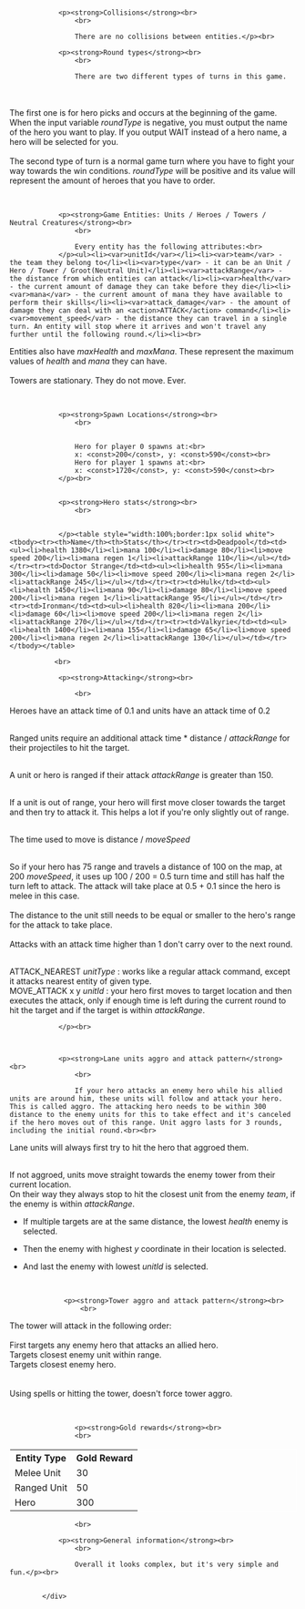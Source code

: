 <div class="statement-expert-rules-content">
                <br>

                <p><strong>Collisions</strong><br>
                    <br>

                    There are no collisions between entities.</p><br>

                <p><strong>Round types</strong><br>
                    <br>

                    There are two different types of turns in this game.
<br><br>
                    The first one is for hero picks and occurs at the beginning of the game.  When the input variable <var>roundType</var> is negative, you must output the name of the hero you want to play. If you output <action> WAIT </action> instead of a hero name, a hero will be selected for you.
<br>
                    <br>The second type of turn is a normal game turn where you have to fight your way towards the win conditions. <var>roundType</var> will be positive and its value will represent the amount of heroes that you have to order.</p><br>

                <p><strong>Game Entities: Units / Heroes / Towers / Neutral Creatures</strong><br>
                    <br>

                    Every entity has the following attributes:<br>
                </p><ul><li><var>unitId</var></li><li><var>team</var> - the team they belong to</li><li><var>type</var> - it can be an Unit / Hero / Tower / Groot(Neutral Unit)</li><li><var>attackRange</var> - the distance from which entities can attack</li><li><var>health</var> - the current amount of damage they can take before they die</li><li><var>mana</var> - the current amount of mana they have available to perform their skills</li><li><var>attack_damage</var> - the amount of damage they can deal with an <action>ATTACK</action> command</li><li><var>movement_speed</var> - the distance they can travel in a single turn. An entity will stop where it arrives and won't travel any further until the following round.</li><li><br>
Entities also have <var>maxHealth</var> and <var>maxMana</var>. These represent the maximum values of <var>health</var> and <var>mana</var> they can have.
<br><br>
Towers are stationary. They do not move. Ever.
                </li></ul><p></p><br>

                <p><strong>Spawn Locations</strong><br>
                    <br>


                    Hero for player 0 spawns at:<br>
                    x: <const>200</const>, y: <const>590</const><br>
                    Hero for player 1 spawns at:<br>
                    x: <const>1720</const>, y: <const>590</const><br>
                </p><br>


                <p><strong>Hero stats</strong><br>
                    <br>


                </p><table style="width:100%;border:1px solid white"><tbody><tr><th>Name</th><th>Stats</th></tr><tr><td>Deadpool</td><td><ul><li>health 1380</li><li>mana 100</li><li>damage 80</li><li>move speed 200</li><li>mana regen 1</li><li>attackRange 110</li></ul></td></tr><tr><td>Doctor Strange</td><td><ul><li>health 955</li><li>mana 300</li><li>damage 50</li><li>move speed 200</li><li>mana regen 2</li><li>attackRange 245</li></ul></td></tr><tr><td>Hulk</td><td><ul><li>health 1450</li><li>mana 90</li><li>damage 80</li><li>move speed 200</li><li>mana regen 1</li><li>attackRange 95</li></ul></td></tr><tr><td>Ironman</td><td><ul><li>health 820</li><li>mana 200</li><li>damage 60</li><li>move speed 200</li><li>mana regen 2</li><li>attackRange 270</li></ul></td></tr><tr><td>Valkyrie</td><td><ul><li>health 1400</li><li>mana 155</li><li>damage 65</li><li>move speed 200</li><li>mana regen 2</li><li>attackRange 130</li></ul></td></tr></tbody></table>

               <br>

                <p><strong>Attacking</strong><br>

                    <br>

Heroes have an attack time of 0.1 and units have an attack time of 0.2<br><br>

Ranged units require an additional attack time * distance / <var>attackRange</var> for their projectiles to hit the target. <br><br>

A unit or hero is ranged if their attack <var>attackRange</var> is greater than 150.<br><br>

If a unit is out of range, your hero will first move closer towards the target and then try to attack it. This helps a lot if you're only slightly out of range.<br><br>

The time used to move is distance / <var>moveSpeed</var> <br><br>

So if your hero has <const>75</const> range and travels a distance of <const>100</const> on the map, at <const>200</const> <var>moveSpeed</var>, it uses up <const>100</const> / <const>200</const> = <const>0.5</const> turn time and still has half the turn left to attack. The attack will take place at <const>0.5</const> + <const>0.1</const> since the hero is melee in this case.<br><br>
The distance to the unit still needs to be equal or smaller to the hero's range for the attack to take place.<br><br>
Attacks with an attack time higher than 1 don't carry over to the next round.<br><br>

<action>ATTACK_NEAREST</action> <var>unitType</var> : works like a regular attack command, except it attacks nearest entity of given type.<br>
<action>MOVE_ATTACK x y </action>  <var>unitId</var> : your hero first moves to target location and then executes the attack, only if enough time is left during the current round to hit the target and if the target is within <var>attackRange</var>.

                </p><br>



                <p><strong>Lane units aggro and attack pattern</strong><br>
                    <br>

                    If your hero attacks an enemy hero while his allied units are around him, these units will follow and attack your hero. This is called aggro. The attacking hero needs to be within 300 distance to the enemy units for this to take effect and it's canceled if the hero moves out of this range. Unit aggro lasts for 3 rounds, including the initial round.<br><br>

Lane units will always first try to hit the hero that aggroed them.<br><br>

If not aggroed, units move straight towards the enemy tower from their current location. <br>
On their way they always stop to hit the closest unit from the enemy <var>team</var>, if the enemy is within <var>attackRange</var>.<br>
- If multiple targets are at the same distance, the lowest <var>health</var> enemy is selected.<br>
- Then the enemy with highest <var>y</var> coordinate in their location is selected.<br>
- And last the enemy with lowest <var>unitId</var> is selected.</p><br>


                <p><strong>Tower aggro and attack pattern</strong><br>
                    <br>
The tower will attack in the following order:
<br><br>
First targets any enemy hero that attacks an allied hero.<br>
Targets closest enemy unit within range.<br>
Targets closest enemy hero.<br>
<br><br>
Using spells or hitting the tower, doesn't force tower aggro.
                    </p><br>


                    <p><strong>Gold rewards</strong><br>
                    <br>

</p><table style="width:100%;border:1px solid white"><tbody><tr><th>
Entity Type
</th><th>
Gold Reward
</th></tr><tr><td>
Melee Unit
</td><td>
30
</td></tr><tr><td>
Ranged Unit
</td><td>
50
</td></tr><tr><td>
Hero
</td><td>
300
</td></tr></tbody></table>

                    <br>

                <p><strong>General information</strong><br>
                    <br>

                    Overall it looks complex, but it's very simple and fun.</p><br>


            </div>